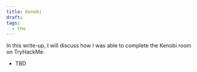 ```yaml
---
title: Kenobi
draft: 
tags:
  - thm
---
```

In this write-up, I will discuss how I was able to complete the Kenobi room on TryHackMe.


- TBD